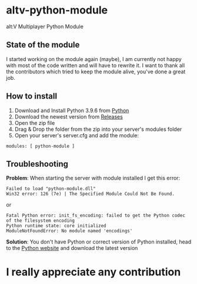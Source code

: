 # altv-python-module
alt:V Multiplayer Python Module

## State of the module
I started working on the module again (maybe), I am currently not happy with most of the code written and will have to rewrite it. I want to thank all the contributors which tried to keep the module alive, you've done a great job. 

## How to install
1) Download and Install Python 3.9.6 from [Python](https://python.org) 
2) Download the newest version from [Releases](https://github.com/Marvisak/altv-python-module/releases)
3) Open the zip file
4) Drag & Drop the folder from the zip into your server's modules folder
5) Open your server's server.cfg and add the module:
```
modules: [ python-module ]
```

## Troubleshooting

**Problem**: When starting the server with module installed I get this error:

```
Failed to load "python-module.dll"
Win32 error: 126 (7e) | The Specified Module Could Not Be Found.
```

or

```
Fatal Python error: init_fs_encoding: failed to get the Python codec of the filesystem encoding
Python runtime state: core initialized
ModuleNotFoundError: No module named 'encodings'
```

**Solution**: You don't have Python or correct version of Python installed, head to the [Python website](https://python.org) and download the latest version
# I really appreciate any contribution